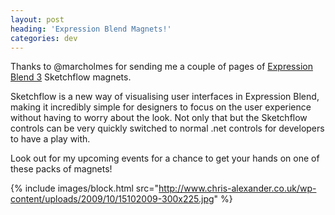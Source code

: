 ```yaml
---
layout: post
heading: 'Expression Blend Magnets!'
categories: dev
---
```


Thanks to @marcholmes for sending me a couple of pages of [Expression Blend 3](http://www.microsoft.com/expression/try-it) Sketchflow magnets.

Sketchflow is a new way of visualising user interfaces in Expression Blend, making it incredibly simple for designers to focus on the user experience without having to worry about the look. Not only that but the Sketchflow controls can be very quickly switched to normal .net controls for developers to have a play with.

Look out for my upcoming events for a chance to get your hands on one of these packs of magnets!

{% include images/block.html src="http://www.chris-alexander.co.uk/wp-content/uploads/2009/10/15102009-300x225.jpg" %}

